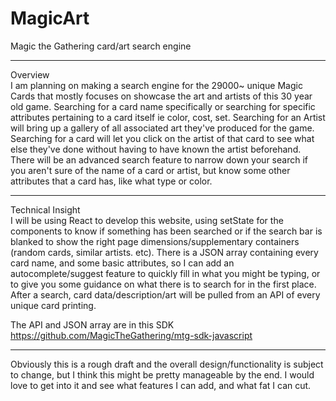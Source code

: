 # MagicArt
Magic the Gathering card/art search engine

***
Overview  
I am planning on making a search engine for the 29000~ unique Magic Cards that mostly focuses on showcase the art and artists of this 30 year old game. Searching for a card name specifically or searching for specific attributes pertaining to a card itself ie color, cost, set. Searching for an Artist will bring up a gallery of all associated art they've produced for the game. Searching for a card will let you click on the artist of that card to see what else they've done without having to have known the artist beforehand. There will be an advanced search feature to narrow down your search if you aren't sure of the name of a card or artist, but know some other attributes that a card has, like what type or color. 

***
Technical Insight  
I will be using React to develop this website, using setState for the components to know if something has been searched or if the search bar is blanked to show the right page dimensions/supplementary containers (random cards, similar artists. etc). There is a JSON array containing every card name, and some basic attributes, so I can add an autocomplete/suggest feature to quickly fill in what you might be typing, or to give you some guidance on what there is to search for in the first place. After a search, card data/description/art will be pulled from an API of every unique card printing.  
  
The API and JSON array are in this SDK https://github.com/MagicTheGathering/mtg-sdk-javascript

***
Obviously this is a rough draft and the overall design/functionality is subject to change, but I think this might be pretty manageable by the end. I would love to get into it and see what features I can add, and what fat I can cut.
